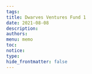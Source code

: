 ```yaml
---
tags: 
title: Dwarves Ventures Fund 1
date: 2021-08-08
description: 
authors: 
menu: memo
toc: 
notice: 
type: 
hide_frontmatter: false
---
```

